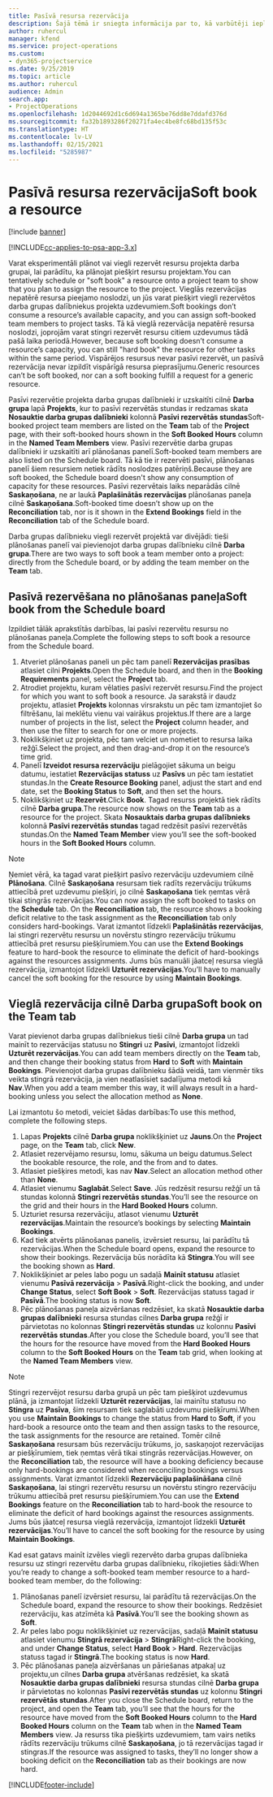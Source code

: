 ```yaml
---
title: Pasīvā resursa rezervācija
description: Šajā tēmā ir sniegta informācija par to, kā varbūtēji ieplānot vai pasīvi rezervēt projekta darba grupas dalībniekus.
author: ruhercul
manager: kfend
ms.service: project-operations
ms.custom:
- dyn365-projectservice
ms.date: 9/25/2019
ms.topic: article
ms.author: ruhercul
audience: Admin
search.app:
- ProjectOperations
ms.openlocfilehash: 1d2044692d1c6d694a1365be76dd8e7ddafd376d
ms.sourcegitcommit: fa32b1893286f20271fa4ec4be8fc68bd135f53c
ms.translationtype: HT
ms.contentlocale: lv-LV
ms.lasthandoff: 02/15/2021
ms.locfileid: "5285987"
---
```

# <a name="soft-book-a-resource"></a><span data-ttu-id="e4230-103">Pasīvā resursa rezervācija</span><span class="sxs-lookup"><span data-stu-id="e4230-103">Soft book a resource</span></span>

[!include [banner](../includes/psa-now-project-operations.md)]

[!INCLUDE[cc-applies-to-psa-app-3.x](../includes/cc-applies-to-psa-app-3x.md)]

<span data-ttu-id="e4230-104">Varat eksperimentāli plānot vai viegli rezervēt resursu projekta darba grupai, lai parādītu, ka plānojat piešķirt resursu projektam.</span><span class="sxs-lookup"><span data-stu-id="e4230-104">You can tentatively schedule or "soft book" a resource onto a project team to show that you plan to assign the resource to the project.</span></span> <span data-ttu-id="e4230-105">Vieglās rezervācijas nepatērē resursa pieejamo noslodzi, un jūs varat piešķirt viegli rezervētos darba grupas dalībniekus projekta uzdevumiem.</span><span class="sxs-lookup"><span data-stu-id="e4230-105">Soft bookings don’t consume a resource’s available capacity, and you can assign soft-booked team members to project tasks.</span></span> <span data-ttu-id="e4230-106">Tā kā vieglā rezervācija nepatērē resursa noslodzi, joprojām varat stingri rezervēt resursu citiem uzdevumus tādā pašā laika periodā.</span><span class="sxs-lookup"><span data-stu-id="e4230-106">However, because soft booking doesn’t consume a resource’s capacity, you can still "hard book" the resource for other tasks within the same period.</span></span> <span data-ttu-id="e4230-107">Vispārējos resursus nevar pasīvi rezervēt, un pasīvā rezervācija nevar izpildīt vispārīgā resursa pieprasījumu.</span><span class="sxs-lookup"><span data-stu-id="e4230-107">Generic resources can’t be soft booked, nor can a soft booking fulfill a request for a generic resource.</span></span>

<span data-ttu-id="e4230-108">Pasīvi rezervētie projekta darba grupas dalībnieki ir uzskaitīti cilnē **Darba grupa** lapā **Projekts**, kur to pasīvi rezervētās stundas ir redzamas skata **Nosauktie darba grupas dalībnieki** kolonnā **Pasīvi rezervētās stundas**</span><span class="sxs-lookup"><span data-stu-id="e4230-108">Soft-booked project team members are listed on the **Team** tab of the **Project** page, with their soft-booked hours shown in the **Soft Booked Hours** column in the **Named Team Members** view.</span></span> <span data-ttu-id="e4230-109">Pasīvi rezervētie darba grupas dalībnieki ir uzskaitīti arī plānošanas panelī.</span><span class="sxs-lookup"><span data-stu-id="e4230-109">Soft-booked team members are also listed on the Schedule board.</span></span> <span data-ttu-id="e4230-110">Tā kā tie ir rezervēti pasīvi, plānošanas panelī šiem resursiem netiek rādīts noslodzes patēriņš.</span><span class="sxs-lookup"><span data-stu-id="e4230-110">Because they are soft booked, the Schedule board doesn't show any consumption of capacity for these resources.</span></span> <span data-ttu-id="e4230-111">Pasīvi rezervētais laiks neparādās cilnē **Saskaņošana**, ne ar laukā **Paplašinātās rezervācijas** plānošanas paneļa cilnē **Saskaņošana**.</span><span class="sxs-lookup"><span data-stu-id="e4230-111">Soft-booked time doesn’t show up on the **Reconciliation** tab, nor is it shown in the **Extend Bookings** field in the **Reconciliation** tab of the Schedule board.</span></span> 

<span data-ttu-id="e4230-112">Darba grupas dalībnieku viegli rezervēt projektā var divējādi: tieši plānošanas panelī vai pievienojot darba grupas dalībnieku cilnē **Darba grupa**.</span><span class="sxs-lookup"><span data-stu-id="e4230-112">There are two ways to soft book a team member onto a project: directly from the Schedule board, or by adding the team member on the **Team** tab.</span></span> 

## <a name="soft-book-from-the-schedule-board"></a><span data-ttu-id="e4230-113">Pasīvā rezervēšana no plānošanas paneļa</span><span class="sxs-lookup"><span data-stu-id="e4230-113">Soft book from the Schedule board</span></span>
<span data-ttu-id="e4230-114">Izpildiet tālāk aprakstītās darbības, lai pasīvi rezervētu resursu no plānošanas paneļa.</span><span class="sxs-lookup"><span data-stu-id="e4230-114">Complete the following steps to soft book a resource from the Schedule board.</span></span> 

1. <span data-ttu-id="e4230-115">Atveriet plānošanas paneli un pēc tam panelī **Rezervācijas prasības** atlasiet cilni **Projekts**.</span><span class="sxs-lookup"><span data-stu-id="e4230-115">Open the Schedule board, and then in the **Booking Requirements** panel, select the **Project** tab.</span></span>
2. <span data-ttu-id="e4230-116">Atrodiet projektu, kuram vēlaties pasīvi rezervēt resursu.</span><span class="sxs-lookup"><span data-stu-id="e4230-116">Find the project for which you want to soft book a resource.</span></span> <span data-ttu-id="e4230-117">Ja sarakstā ir daudz projektu, atlasiet **Projekts** kolonnas virsrakstu un pēc tam izmantojiet šo filtrēšanu, lai meklētu vienu vai vairākus projektus.</span><span class="sxs-lookup"><span data-stu-id="e4230-117">If there are a large number of projects in the list, select the **Project** column header, and then use the filter to search for one or more projects.</span></span>
3. <span data-ttu-id="e4230-118">Noklikšķiniet uz projekta, pēc tam velciet un nometiet to resursa laika režģī.</span><span class="sxs-lookup"><span data-stu-id="e4230-118">Select the project, and then drag-and-drop it on the resource’s time grid.</span></span>
5. <span data-ttu-id="e4230-119">Panelī **Izveidot resursa rezervāciju** pielāgojiet sākuma un beigu datumu, iestatiet **Rezervācijas statuss** uz **Pasīvs** un pēc tam iestatiet stundas.</span><span class="sxs-lookup"><span data-stu-id="e4230-119">In the **Create Resource Booking** panel, adjust the start and end date, set the **Booking Status** to **Soft**, and then set the hours.</span></span> 
6. <span data-ttu-id="e4230-120">Noklikšķiniet uz **Rezervēt**.</span><span class="sxs-lookup"><span data-stu-id="e4230-120">Click **Book**.</span></span> <span data-ttu-id="e4230-121">Tagad resurss projektā tiek rādīts cilnē **Darba grupa**.</span><span class="sxs-lookup"><span data-stu-id="e4230-121">The resource now shows on the **Team** tab as a resource for the project.</span></span> <span data-ttu-id="e4230-122">Skata **Nosauktais darba grupas dalībnieks** kolonnā **Pasīvi rezervētās stundas** tagad redzēsit pasīvi rezervētās stundas.</span><span class="sxs-lookup"><span data-stu-id="e4230-122">On the **Named Team Member** view you’ll see the soft-booked hours in the **Soft Booked Hours** column.</span></span>

> [!NOTE]
> <span data-ttu-id="e4230-123">Ņemiet vērā, ka tagad varat piešķirt pasīvo rezervāciju uzdevumiem cilnē **Plānošana**. Cilnē **Saskaņošana** resursam tiek radīts rezervāciju trūkums attiecībā pret uzdevumu piešķiri, jo cilnē **Saskaņošana** tiek ņemtas vērā tikai stingrās rezervācijas.</span><span class="sxs-lookup"><span data-stu-id="e4230-123">You can now assign the soft booked to tasks on the **Schedule** tab. On the **Reconciliation** tab, the resource shows a booking deficit relative to the task assignment as the **Reconciliation** tab only considers hard-bookings.</span></span> <span data-ttu-id="e4230-124">Varat izmantot līdzekli **Paplašinātās rezervācijas**, lai stingri rezervētu resursu un novērstu stingro rezervāciju trūkumu attiecībā pret resursu piešķīrumiem.</span><span class="sxs-lookup"><span data-stu-id="e4230-124">You can use the **Extend Bookings** feature to hard-book the resource to eliminate the deficit of hard-bookings against the resources assignments.</span></span> <span data-ttu-id="e4230-125">Jums būs manuāli jāatceļ resursa vieglā rezervācija, izmantojot līdzekli **Uzturēt rezervācijas**.</span><span class="sxs-lookup"><span data-stu-id="e4230-125">You’ll have to manually cancel the soft booking for the resource by using **Maintain Bookings**.</span></span>

## <a name="soft-book-on-the-team-tab"></a><span data-ttu-id="e4230-126">Vieglā rezervācija cilnē Darba grupa</span><span class="sxs-lookup"><span data-stu-id="e4230-126">Soft book on the Team tab</span></span>

<span data-ttu-id="e4230-127">Varat pievienot darba grupas dalībniekus tieši cilnē **Darba grupa** un tad mainīt to rezervācijas statusu no **Stingri** uz **Pasīvi**, izmantojot līdzekli **Uzturēt rezervācijas**.</span><span class="sxs-lookup"><span data-stu-id="e4230-127">You can add team members directly on the **Team** tab, and then change their booking status from **Hard** to **Soft** with **Maintain Bookings**.</span></span> <span data-ttu-id="e4230-128">Pievienojot darba grupas dalībnieku šādā veidā, tam vienmēr tiks veikta stingrā rezervācija, ja vien neatlasīsiet sadalījuma metodi kā **Nav**.</span><span class="sxs-lookup"><span data-stu-id="e4230-128">When you add a team member this way, it will always result in a hard-booking unless you select the allocation method as **None**.</span></span>

<span data-ttu-id="e4230-129">Lai izmantotu šo metodi, veiciet šādas darbības:</span><span class="sxs-lookup"><span data-stu-id="e4230-129">To use this method, complete the following steps.</span></span>

1. <span data-ttu-id="e4230-130">Lapas **Projekts** cilnē **Darba grupa** noklikšķiniet uz **Jauns**.</span><span class="sxs-lookup"><span data-stu-id="e4230-130">On the **Project** page, on the **Team** tab, click **New**.</span></span>
2. <span data-ttu-id="e4230-131">Atlasiet rezervējamo resursu, lomu, sākuma un beigu datumus.</span><span class="sxs-lookup"><span data-stu-id="e4230-131">Select the bookable resource, the role, and the from and to dates.</span></span>
3. <span data-ttu-id="e4230-132">Atlasiet piešķires metodi, kas nav **Nav**.</span><span class="sxs-lookup"><span data-stu-id="e4230-132">Select an allocation method other than **None**.</span></span>
4. <span data-ttu-id="e4230-133">Atlasiet vienumu **Saglabāt**.</span><span class="sxs-lookup"><span data-stu-id="e4230-133">Select **Save**.</span></span> <span data-ttu-id="e4230-134">Jūs redzēsit resursu režģī un tā stundas kolonnā **Stingri rezervētās stundas**.</span><span class="sxs-lookup"><span data-stu-id="e4230-134">You’ll see the resource on the grid and their hours in the **Hard Booked Hours** column.</span></span>
5. <span data-ttu-id="e4230-135">Uzturiet resursa rezervāciju, atlasot vienumu **Uzturēt rezervācijas**.</span><span class="sxs-lookup"><span data-stu-id="e4230-135">Maintain the resource’s bookings by selecting **Maintain Bookings**.</span></span>
6. <span data-ttu-id="e4230-136">Kad tiek atvērts plānošanas panelis, izvērsiet resursu, lai parādītu tā rezervācijas.</span><span class="sxs-lookup"><span data-stu-id="e4230-136">When the Schedule board opens, expand the resource to show their bookings.</span></span> <span data-ttu-id="e4230-137">Rezervācija būs norādīta kā **Stingra**.</span><span class="sxs-lookup"><span data-stu-id="e4230-137">You will see the booking shown as **Hard**.</span></span>
7. <span data-ttu-id="e4230-138">Noklikšķiniet ar peles labo pogu un sadaļā **Mainīt statusu** atlasiet vienumu **Pasīvā rezervācija** \> **Pasīvā**.</span><span class="sxs-lookup"><span data-stu-id="e4230-138">Right-click the booking, and under **Change Status**, select **Soft Book** \> **Soft**.</span></span> <span data-ttu-id="e4230-139">Rezervācijas statuss tagad ir **Pasīvā**.</span><span class="sxs-lookup"><span data-stu-id="e4230-139">The booking status is now **Soft**.</span></span>
8. <span data-ttu-id="e4230-140">Pēc plānošanas paneļa aizvēršanas redzēsiet, ka skatā **Nosauktie darba grupas dalībnieki** resursa stundas cilnes **Darba grupa** režģī ir pārvietotas no kolonnas **Stingri rezervētās stundas** uz kolonnu **Pasīvi rezervētās stundas**.</span><span class="sxs-lookup"><span data-stu-id="e4230-140">After you close the Schedule board, you’ll see that the hours for the resource have moved from the **Hard Booked Hours** column to the **Soft Booked Hours** on the **Team** tab grid, when looking at the **Named Team Members** view.</span></span>

> [!NOTE]
> <span data-ttu-id="e4230-141">Stingri rezervējot resursu darba grupā un pēc tam piešķirot uzdevumus plānā, ja izmantojat līdzekli **Uzturēt rezervācijas**, lai mainītu statusu no **Stingra** uz **Pasīva**, šim resursam tiek saglabāti uzdevumu piešķīrumi.</span><span class="sxs-lookup"><span data-stu-id="e4230-141">When you use **Maintain Bookings** to change the status from **Hard** to **Soft**, if you hard-book a resource onto the team and then assign tasks to the resource, the task assignments for the resource are retained.</span></span> <span data-ttu-id="e4230-142">Tomēr cilnē **Saskaņošana** resursam būs rezervāciju trūkums, jo, saskaņojot rezervācijas ar piešķīrumiem, tiek ņemtas vērā tikai stingrās rezervācijas.</span><span class="sxs-lookup"><span data-stu-id="e4230-142">However, on the **Reconciliation** tab, the resource will have a booking deficiency because only hard-bookings are considered when reconciling bookings versus assignments.</span></span> <span data-ttu-id="e4230-143">Varat izmantot līdzekli **Rezervāciju paplašināšana** cilnē **Saskaņošana**, lai stingri rezervētu resursu un novērstu stingro rezervāciju trūkumu attiecībā pret resursu piešķīrumiem.</span><span class="sxs-lookup"><span data-stu-id="e4230-143">You can use the **Extend Bookings** feature on the **Reconciliation** tab to hard-book the resource to eliminate the deficit of hard bookings against the resources assignments.</span></span> <span data-ttu-id="e4230-144">Jums būs jāatceļ resursa vieglā rezervācija, izmantojot līdzekli **Uzturēt rezervācijas**.</span><span class="sxs-lookup"><span data-stu-id="e4230-144">You’ll have to cancel the soft booking for the resource by using **Maintain Bookings**.</span></span>

<span data-ttu-id="e4230-145">Kad esat gatavs mainīt izvēles viegli rezervēto darba grupas dalībnieka resursu uz stingri rezervētu darba grupas dalībnieku, rīkojieties šādi:</span><span class="sxs-lookup"><span data-stu-id="e4230-145">When you’re ready to change a soft-booked team member resource to a hard-booked team member, do the following:</span></span>

1. <span data-ttu-id="e4230-146">Plānošanas panelī izvērsiet resursu, lai parādītu tā rezervācijas.</span><span class="sxs-lookup"><span data-stu-id="e4230-146">On the Schedule board, expand the resource to show their bookings.</span></span> <span data-ttu-id="e4230-147">Redzēsiet rezervāciju, kas atzīmēta kā **Pasīvā**.</span><span class="sxs-lookup"><span data-stu-id="e4230-147">You’ll see the booking shown as **Soft**.</span></span>
2. <span data-ttu-id="e4230-148">Ar peles labo pogu noklikšķiniet uz rezervācijas, sadaļā **Mainīt statusu** atlasiet vienumu **Stingrā rezervācija** \> **Stingrā**</span><span class="sxs-lookup"><span data-stu-id="e4230-148">Right-click the booking, and under **Change Status**, select **Hard Book** \> **Hard**.</span></span> <span data-ttu-id="e4230-149">Rezervācijas statuss tagad ir **Stingrā**.</span><span class="sxs-lookup"><span data-stu-id="e4230-149">The booking status is now **Hard**.</span></span>
3. <span data-ttu-id="e4230-150">Pēc plānošanas paneļa aizvēršanas un pāriešanas atpakaļ uz projektu,un cilnes **Darba grupa** atvēršanas redzēsiet, ka skatā **Nosauktie darba grupas dalībnieki** resursa stundas cilnē **Darba grupa** ir pārvietotas no kolonnas **Pasīvi rezervētās stundas** uz kolonnu **Stingri rezervētās stundas**.</span><span class="sxs-lookup"><span data-stu-id="e4230-150">After you close the Schedule board, return to the project, and open the **Team** tab, you’ll see that the hours for the resource have moved from the **Soft Booked Hours** column to the **Hard Booked Hours** column on the **Team** tab when in the **Named Team Members** view.</span></span> <span data-ttu-id="e4230-151">Ja resurss tika piešķirts uzdevumiem, tam vairs netiks rādīts rezervāciju trūkums cilnē **Saskaņošana**, jo tā rezervācijas tagad ir stingras.</span><span class="sxs-lookup"><span data-stu-id="e4230-151">If the resource was assigned to tasks, they’ll no longer show a booking deficit on the **Reconciliation** tab as their bookings are now hard.</span></span>



[!INCLUDE[footer-include](../includes/footer-banner.md)]